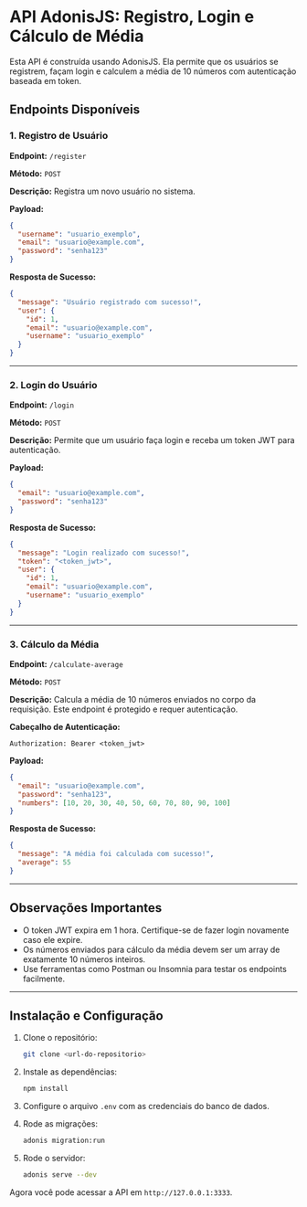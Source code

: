 # API AdonisJS: Registro, Login e Cálculo de Média

Esta API é construída usando AdonisJS. Ela permite que os usuários se registrem, façam login e calculem a média de 10 números com autenticação baseada em token.

## Endpoints Disponíveis

### 1. Registro de Usuário
**Endpoint:** `/register`

**Método:** `POST`

**Descrição:** Registra um novo usuário no sistema.

**Payload:**
```json
{
  "username": "usuario_exemplo",
  "email": "usuario@example.com",
  "password": "senha123"
}
```

**Resposta de Sucesso:**
```json
{
  "message": "Usuário registrado com sucesso!",
  "user": {
    "id": 1,
    "email": "usuario@example.com",
    "username": "usuario_exemplo"
  }
}
```

---

### 2. Login do Usuário
**Endpoint:** `/login`

**Método:** `POST`

**Descrição:** Permite que um usuário faça login e receba um token JWT para autenticação.

**Payload:**
```json
{
  "email": "usuario@example.com",
  "password": "senha123"
}
```

**Resposta de Sucesso:**
```json
{
  "message": "Login realizado com sucesso!",
  "token": "<token_jwt>",
  "user": {
    "id": 1,
    "email": "usuario@example.com",
    "username": "usuario_exemplo"
  }
}
```

---

### 3. Cálculo da Média
**Endpoint:** `/calculate-average`

**Método:** `POST`

**Descrição:** Calcula a média de 10 números enviados no corpo da requisição. Este endpoint é protegido e requer autenticação.

**Cabeçalho de Autenticação:**
```http
Authorization: Bearer <token_jwt>
```

**Payload:**
```json
{
  "email": "usuario@example.com",
  "password": "senha123",
  "numbers": [10, 20, 30, 40, 50, 60, 70, 80, 90, 100]
}
```

**Resposta de Sucesso:**
```json
{
  "message": "A média foi calculada com sucesso!",
  "average": 55
}
```

---

## Observações Importantes
- O token JWT expira em 1 hora. Certifique-se de fazer login novamente caso ele expire.
- Os números enviados para cálculo da média devem ser um array de exatamente 10 números inteiros.
- Use ferramentas como Postman ou Insomnia para testar os endpoints facilmente.

---

## Instalação e Configuração

1. Clone o repositório:
   ```bash
   git clone <url-do-repositorio>
   ```

2. Instale as dependências:
   ```bash
   npm install
   ```

3. Configure o arquivo `.env` com as credenciais do banco de dados.

4. Rode as migrações:
   ```bash
   adonis migration:run
   ```

5. Rode o servidor:
   ```bash
   adonis serve --dev
   ```

Agora você pode acessar a API em `http://127.0.0.1:3333`.
